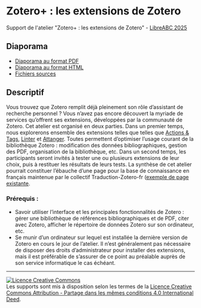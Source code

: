 # Zotero+ : les extensions de Zotero

Support de l'atelier "Zotero+ : les extensions de Zotero" - [LibreABC 2025](https://libreabc.ch)

## Diaporama

* [Diaporama au format PDF](https://github.com/fflamerie/LibreABC2025_zotero_extensions/blob/main/LibreABC2025_zotero_extensions.pdf)
* [Diaporama au format HTML](https://github.com/fflamerie/LibreABC2025_zotero_extensions/blob/main/docs/LibreABC2025_zotero_extensions.html)
* [Fichiers sources](https://github.com/fflamerie/LibreABC2025_zotero_extensions/blob/main/docs/LibreABC_2025_zotero_extensions.zip)

## Descriptif

Vous trouvez que Zotero remplit déjà pleinement son rôle d’assistant de recherche personnel ? Vous n’avez pas encore découvert la myriade de services qu’offrent ses extensions, développées par la communauté de Zotero. Cet atelier est organisé en deux parties. Dans un premier temps, nous explorerons ensemble des extensions telles que telles que [Actions & Tags](https://github.com/windingwind/zotero-actions-tags), [Linter](https://github.com/northword/zotero-format-metadata) et [Attanger](https://github.com/MuiseDestiny/zotero-attanger). Toutes permettent d’optimiser l’usage courant de la bibliothèque Zotero : modification des données bibliographiques, gestion des PDF, organisation de la bibliothèque, etc. Dans un second temps, les participants seront invités à tester une ou plusieurs extensions de leur choix, puis à restituer les résultats de leurs tests. La synthèse de cet atelier pourrait constituer l’ébauche d’une page pour la base de connaissance en français maintenue par le collectif Traduction-Zotero-fr ([exemple de page existante](https://docs.zotero-fr.org/kbfr/kbfr_export_csv_custom/).

### Prérequis :

* Savoir utiliser l’interface et les principales fonctionnalités de Zotero : gérer une bibliothèque de références bibliographiques et de PDF, citer avec Zotero, afficher le répertoire de données Zotero sur son ordinateur, etc.
* Se munir d’un ordinateur sur lequel est installée la dernière version de Zotero en cours le jour de l’atelier. Il n’est généralement pas nécessaire de disposer des droits d’administrateur pour installer des extensions, mais il est préférable de s’assurer de ce point au préalable auprès de son service informatique le cas échéant.

***

<a rel="license" href="https://creativecommons.org/licenses/by-sa/4.0/deed.en"><img alt="Licence Creative Commons" style="border-width:0" src="https://i.creativecommons.org/l/by-sa/3.0/fr/88x31.png" /></a><br />Les supports sont mis à disposition selon les termes de la <a rel="license" href="https://creativecommons.org/licenses/by-sa/4.0/deed.en">Licence Creative Commons Attribution - Partage dans les mêmes conditions 4.0 International Deed</a>.
